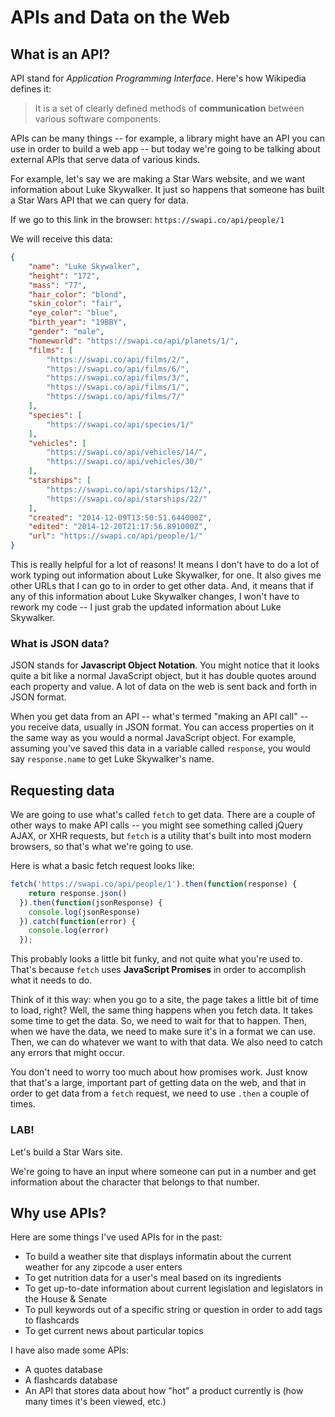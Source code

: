 # APIs and Data on the Web

## What is an API?

API stand for _Application Programming Interface_. Here's how Wikipedia defines it:

> It is a set of clearly defined methods of **communication** between various software components.

APIs can be many things -- for example, a library might have an API you can use in order to build a web app -- but today we're going to be talking about external APIs that serve data of various kinds.

For example, let's say we are making a Star Wars website, and we want information about Luke Skywalker. It just so happens that someone has built a Star Wars API that we can query for data.

If we go to this link in the browser: `https://swapi.co/api/people/1`

We will receive this data:

```json
{
    "name": "Luke Skywalker",
    "height": "172",
    "mass": "77",
    "hair_color": "blond",
    "skin_color": "fair",
    "eye_color": "blue",
    "birth_year": "19BBY",
    "gender": "male",
    "homeworld": "https://swapi.co/api/planets/1/",
    "films": [
        "https://swapi.co/api/films/2/",
        "https://swapi.co/api/films/6/",
        "https://swapi.co/api/films/3/",
        "https://swapi.co/api/films/1/",
        "https://swapi.co/api/films/7/"
    ],
    "species": [
        "https://swapi.co/api/species/1/"
    ],
    "vehicles": [
        "https://swapi.co/api/vehicles/14/",
        "https://swapi.co/api/vehicles/30/"
    ],
    "starships": [
        "https://swapi.co/api/starships/12/",
        "https://swapi.co/api/starships/22/"
    ],
    "created": "2014-12-09T13:50:51.644000Z",
    "edited": "2014-12-20T21:17:56.891000Z",
    "url": "https://swapi.co/api/people/1/"
}
```

This is really helpful for a lot of reasons! It means I don't have to do a lot of work typing out information about Luke Skywalker, for one. It also gives me other URLs that I can go to in order to get other data. And, it means that if any of this information about Luke Skywalker changes, I won't have to rework my code -- I just grab the updated information about Luke Skywalker.

### What is JSON data?

JSON stands for **Javascript Object Notation**. You might notice that it looks quite a bit like a normal JavaScript object, but it has double quotes around each property and value. A lot of data on the web is sent back and forth in JSON format.

When you get data from an API -- what's termed "making an API call" -- you receive data, usually in JSON format. You can access properties on it the same way as you would a normal JavaScript object. For example, assuming you've saved this data in a variable called `response`, you would say `response.name` to get Luke Skywalker's name.


## Requesting data

We are going to use what's called `fetch` to get data. There are a couple of other ways to make API calls -- you might see something called jQuery AJAX, or XHR requests, but `fetch` is a utility that's built into most modern browsers, so that's what we're going to use.

Here is what a basic fetch request looks like:

```js
fetch('https://swapi.co/api/people/1').then(function(response) {
    return response.json()
  }).then(function(jsonResponse) {
    console.log(jsonResponse)
  }).catch(function(error) {
    console.log(error)
  });

```

This probably looks a little bit funky, and not quite what you're used to. That's because `fetch` uses **JavaScript Promises** in order to accomplish what it needs to do.

Think of it this way: when you go to a site, the page takes a little bit of time to load, right? Well, the same thing happens when you fetch data. It takes some time to get the data. So, we need to wait for that to happen. Then, when we have the data, we need to make sure it's in a format we can use. Then, we can do whatever we want to with that data. We also need to catch any errors that might occur.

You don't need to worry too much about how promises work. Just know that that's a large, important part of getting data on the web, and that in order to get data from a `fetch` request, we need to use `.then` a couple of times.

### LAB!

Let's build a Star Wars site.

We're going to have an input where someone can put in a number and get information about the character that belongs to that number.


## Why use APIs?

Here are some things I've used APIs for in the past:

- To build a weather site that displays informatin about the current weather for any zipcode a user enters
- To get nutrition data for a user's meal based on its ingredients
- To get up-to-date information about current legislation and legislators in the House & Senate
- To pull keywords out of a specific string or question in order to add tags to flashcards
- To get current news about particular topics

I have also made some APIs:

- A quotes database
- A flashcards database
- An API that stores data about how "hot" a product currently is (how many times it's been viewed, etc.)
